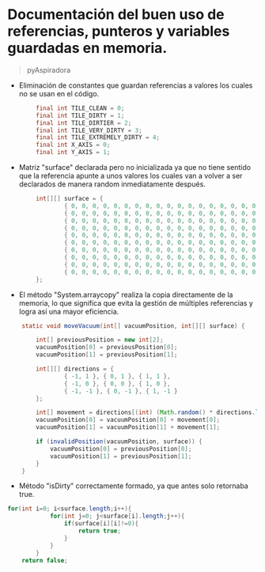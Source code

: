 # Documentación del buen uso de referencias, punteros y variables guardadas en memoria.

> pyAspiradora


- Eliminación de constantes que guardan referencias a valores los cuales no se usan en el código.
```java
        final int TILE_CLEAN = 0;
        final int TILE_DIRTY = 1;
        final int TILE_DIRTIER = 2;
        final int TILE_VERY_DIRTY = 3;
        final int TILE_EXTREMELY_DIRTY = 4;
        final int X_AXIS = 0;
        final int Y_AXIS = 1;
```

- Matriz "surface" declarada pero no inicializada ya que no tiene sentido que la referencia apunte a unos valores los cuales van a volver a ser declarados de manera random inmediatamente después.
```java
        int[][] surface = {
                { 0, 0, 0, 0, 0, 0, 0, 0, 0, 0, 0, 0, 0, 0, 0, 0, 0, 0, 0, 0, 0, 0, 0, 0, 0 },
                { 0, 0, 0, 0, 0, 0, 0, 0, 0, 0, 0, 0, 0, 0, 0, 0, 0, 0, 0, 0, 0, 0, 0, 0, 0 },
                { 0, 0, 0, 0, 0, 0, 0, 0, 0, 0, 0, 0, 0, 0, 0, 0, 0, 0, 0, 0, 0, 0, 0, 0, 0 },
                { 0, 0, 0, 0, 0, 0, 0, 0, 0, 0, 0, 0, 0, 0, 0, 0, 0, 0, 0, 0, 0, 0, 0, 0, 0 },
                { 0, 0, 0, 0, 0, 0, 0, 0, 0, 0, 0, 0, 0, 0, 0, 0, 0, 0, 0, 0, 0, 0, 0, 0, 0 },
                { 0, 0, 0, 0, 0, 0, 0, 0, 0, 0, 0, 0, 0, 0, 0, 0, 0, 0, 0, 0, 0, 0, 0, 0, 0 },
                { 0, 0, 0, 0, 0, 0, 0, 0, 0, 0, 0, 0, 0, 0, 0, 0, 0, 0, 0, 0, 0, 0, 0, 0, 0 },
                { 0, 0, 0, 0, 0, 0, 0, 0, 0, 0, 0, 0, 0, 0, 0, 0, 0, 0, 0, 0, 0, 0, 0, 0, 0 },
                { 0, 0, 0, 0, 0, 0, 0, 0, 0, 0, 0, 0, 0, 0, 0, 0, 0, 0, 0, 0, 0, 0, 0, 0, 0 },
                { 0, 0, 0, 0, 0, 0, 0, 0, 0, 0, 0, 0, 0, 0, 0, 0, 0, 0, 0, 0, 0, 0, 0, 0, 0 }
        };
```


- El método "System.arraycopy" realiza la copia directamente de la memoria, lo que significa que evita la gestión de múltiples referencias y logra así una mayor eficiencia.
```java
    static void moveVacuum(int[] vacuumPosition, int[][] surface) {

        int[] previousPosition = new int[2];
        vacuumPosition[0] = previousPosition[0];
        vacuumPosition[1] = previousPosition[1];

        int[][] directions = {
                { -1, 1 }, { 0, 1 }, { 1, 1 },
                { -1, 0 }, { 0, 0 }, { 1, 0 },
                { -1, -1 }, { 0, -1 }, { 1, -1 }
        };

        int[] movement = directions[(int) (Math.random() * directions.length)];
        vacuumPosition[0] = vacuumPosition[0] + movement[0];
        vacuumPosition[1] = vacuumPosition[1] + movement[1];

        if (invalidPosition(vacuumPosition, surface)) {
            vacuumPosition[0] = previousPosition[0];
            vacuumPosition[1] = previousPosition[1];
        }
    }

```
- Método "isDirty" correctamente formado, ya que antes solo retornaba true.
```java
for(int i=0; i<surface.length;i++){
            for(int j=0; j<surface[i].length;j++){
                if(surface[i][i]!=0){
                    return true;
                }
            }
        }
    return false;
```